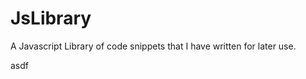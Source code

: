 JsLibrary
=========

A Javascript Library of code snippets that I have written for later use.


asdf 
